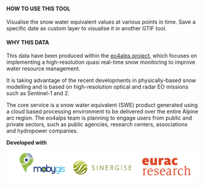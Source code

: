 #### HOW TO USE THIS TOOL

Visualise the snow water equivalent values at various points in time. Save a specific date as custom layer to visualise it in another GTIF tool.

#### WHY THIS DATA 

This data have been produced within the [eo4alps project](https://snow-app-gte2s.hub.eox.at/), which focuses on implementing a
high-resolution quasi real-time snow monitoring to improve water resource management.

It is taking advantage of the recent developments in physically-based snow modelling and is based on high-resolution optical and radar EO missions such as Sentinel-1 and 2.

The core service is a snow water equivalent (SWE) product generated using a cloud based processing environment to be delivered over the entire Alpine arc region. The eo4alps team is planning to engage users from public and private sectors, such as public agencies, research
centers, associations and hydropower companies.


**Developed with**

![](https://raw.githubusercontent.com/eurodatacube/eodash-assets/main/collections/EO4A_Snowdepth/eo4alps_row.png)
